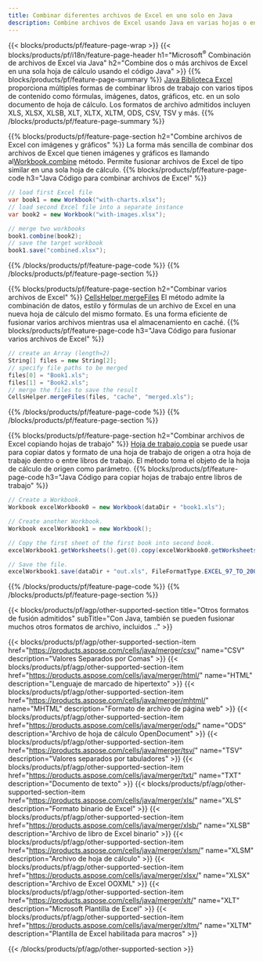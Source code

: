 ```yaml
---
title: Combinar diferentes archivos de Excel en uno solo en Java
description: Combine archivos de Excel usando Java en varias hojas o en una sola hoja. Combine, combine o concatene documentos de Excel en PDF, Imágenes y HTML también.
---
```

{{< blocks/products/pf/feature-page-wrap >}}
{{< blocks/products/pf/i18n/feature-page-header h1="Microsoft<sup>&reg;</sup> Combinación de archivos de Excel via Java" h2="Combine dos o más archivos de Excel en una sola hoja de cálculo usando el código Java" >}}
{{% blocks/products/pf/feature-page-summary %}}
[Java Biblioteca Excel](/cells/es/java/) proporciona múltiples formas de combinar libros de trabajo con varios tipos de contenido como fórmulas, imágenes, datos, gráficos, etc. en un solo documento de hoja de cálculo. Los formatos de archivo admitidos incluyen XLS, XLSX, XLSB, XLT, XLTX, XLTM, ODS, CSV, TSV y más.
{{% /blocks/products/pf/feature-page-summary %}}

{{% blocks/products/pf/feature-page-section h2="Combine archivos de Excel con imágenes y gráficos" %}}
 La forma más sencilla de combinar dos archivos de Excel que tienen imágenes y gráficos es llamando al[Workbook.combine](https://reference.aspose.com/cells/java/com.aspose.cells/workbook#combine(com.aspose.cells.Workbook)) método. Permite fusionar archivos de Excel de tipo similar en una sola hoja de cálculo.
{{% blocks/products/pf/feature-page-code h3="Java Código para combinar archivos de Excel" %}}

```cs
// load first Excel file
var book1 = new Workbook("with-charts.xlsx");
// load second Excel file into a separate instance
var book2 = new Workbook("with-images.xlsx");

// merge two workbooks
book1.combine(book2);
// save the target workbook 
book1.save("combined.xlsx");
```
{{% /blocks/products/pf/feature-page-code %}}
{{% /blocks/products/pf/feature-page-section %}}

{{% blocks/products/pf/feature-page-section h2="Combinar varios archivos de Excel" %}}
[CellsHelper.mergeFiles](https://reference.aspose.com/cells/java/com.aspose.cells/cellshelper#mergeFiles) El método admite la combinación de datos, estilo y fórmulas de un archivo de Excel en una nueva hoja de cálculo del mismo formato. Es una forma eficiente de fusionar varios archivos mientras usa el almacenamiento en caché.
{{% blocks/products/pf/feature-page-code h3="Java Código para fusionar varios archivos de Excel" %}}

```cs
// create an Array (length=2)
String[] files = new String[2];
// specify file paths to be merged
files[0] = "Book1.xls";
files[1] = "Book2.xls";
// merge the files to save the result
CellsHelper.mergeFiles(files, "cache", "merged.xls");

```
{{% /blocks/products/pf/feature-page-code %}}
{{% /blocks/products/pf/feature-page-section %}}

{{% blocks/products/pf/feature-page-section h2="Combinar archivos de Excel copiando hojas de trabajo" %}}
[Hoja de trabajo.copia](https://reference.aspose.com/cells/java/com.aspose.cells/worksheet#copy(com.aspose.cells.Worksheet)) se puede usar para copiar datos y formato de una hoja de trabajo de origen a otra hoja de trabajo dentro o entre libros de trabajo. El método toma el objeto de la hoja de cálculo de origen como parámetro.
{{% blocks/products/pf/feature-page-code h3="Java Código para copiar hojas de trabajo entre libros de trabajo" %}}

```cs
// Create a Workbook.
Workbook excelWorkbook0 = new Workbook(dataDir + "book1.xls");

// Create another Workbook.
Workbook excelWorkbook1 = new Workbook();

// Copy the first sheet of the first book into second book.
excelWorkbook1.getWorksheets().get(0).copy(excelWorkbook0.getWorksheets().get(0));

// Save the file.
excelWorkbook1.save(dataDir + "out.xls", FileFormatType.EXCEL_97_TO_2003);
```
{{% /blocks/products/pf/feature-page-code %}}
{{% /blocks/products/pf/feature-page-section %}}

{{< blocks/products/pf/agp/other-supported-section title="Otros formatos de fusión admitidos" subTitle="Con Java, también se pueden fusionar muchos otros formatos de archivo, incluidos .." >}}

{{< blocks/products/pf/agp/other-supported-section-item href="https://products.aspose.com/cells/java/merger/csv/" name="CSV" description="Valores Separados por Comas" >}}
{{< blocks/products/pf/agp/other-supported-section-item href="https://products.aspose.com/cells/java/merger/html/" name="HTML" description="Lenguaje de marcado de hipertexto" >}}
{{< blocks/products/pf/agp/other-supported-section-item href="https://products.aspose.com/cells/java/merger/mhtml/" name="MHTML" description="Formato de archivo de página web" >}}
{{< blocks/products/pf/agp/other-supported-section-item href="https://products.aspose.com/cells/java/merger/ods/" name="ODS" description="Archivo de hoja de cálculo OpenDocument" >}}
{{< blocks/products/pf/agp/other-supported-section-item href="https://products.aspose.com/cells/java/merger/tsv/" name="TSV" description="Valores separados por tabuladores" >}}
{{< blocks/products/pf/agp/other-supported-section-item href="https://products.aspose.com/cells/java/merger/txt/" name="TXT" description="Documento de texto" >}}
{{< blocks/products/pf/agp/other-supported-section-item href="https://products.aspose.com/cells/java/merger/xls/" name="XLS" description="Formato binario de Excel" >}}
{{< blocks/products/pf/agp/other-supported-section-item href="https://products.aspose.com/cells/java/merger/xlsb/" name="XLSB" description="Archivo de libro de Excel binario" >}}
{{< blocks/products/pf/agp/other-supported-section-item href="https://products.aspose.com/cells/java/merger/xlsm/" name="XLSM" description="Archivo de hoja de cálculo" >}}
{{< blocks/products/pf/agp/other-supported-section-item href="https://products.aspose.com/cells/java/merger/xlsx/" name="XLSX" description="Archivo de Excel OOXML" >}}
{{< blocks/products/pf/agp/other-supported-section-item href="https://products.aspose.com/cells/java/merger/xlt/" name="XLT" description="Microsoft Plantilla de Excel" >}}
{{< blocks/products/pf/agp/other-supported-section-item href="https://products.aspose.com/cells/java/merger/xltm/" name="XLTM" description="Plantilla de Excel habilitada para macros" >}}

{{< /blocks/products/pf/agp/other-supported-section >}}
